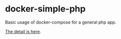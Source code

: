 docker-simple-php
=================

Basic usage of docker-compose for a general php app.

[The detail is here](https://www.haruair.com/blog/4430).
